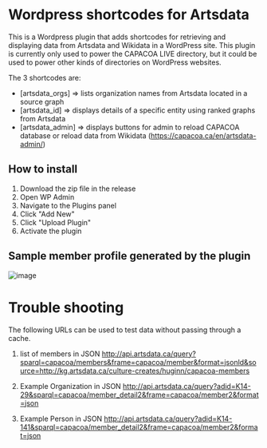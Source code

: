# Wordpress shortcodes for Artsdata

This is a Wordpress plugin that adds shortcodes for retrieving and displaying data from Artsdata and Wikidata in a WordPress site. This plugin is currently only used to power the CAPACOA LIVE directory, but it could be used to power other kinds of directories on WordPress websites.

The 3 shortcodes are:
* [artsdata_orgs] => lists organization names from Artsdata located in a source graph
* [artsdata_id] => displays details of a specific entity using ranked graphs from Artsdata
* [artsdata_admin] => displays buttons for admin to reload CAPACOA database or reload data from Wikidata (https://capacoa.ca/en/artsdata-admin/)

## How to install
1. Download the zip file in the release
1. Open WP Admin
1. Navigate to the Plugins panel
1. Click "Add New"
1. Click "Upload Plugin"
1. Activate the plugin

## Sample member profile generated by the plugin
![image](https://github.com/user-attachments/assets/9a2ee63d-250c-47e6-9474-7857f94e47e3)


# Trouble shooting
The following URLs can be used to test data without passing through a cache.

1. list of members in JSON 
http://api.artsdata.ca/query?sparql=capacoa/members&frame=capacoa/member&format=jsonld&source=http://kg.artsdata.ca/culture-creates/huginn/capacoa-members

2. Example Organization in JSON
http://api.artsdata.ca/query?adid=K14-29&sparql=capacoa/member_detail2&frame=capacoa/member2&format=json

3. Example Person in JSON
http://api.artsdata.ca/query?adid=K14-141&sparql=capacoa/member_detail2&frame=capacoa/member2&format=json
